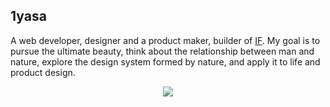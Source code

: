 ## 1yasa

A web developer, designer and a product maker, builder of [IF](https://if.openages.com). My goal is to pursue the ultimate beauty, think about the relationship between man and nature, explore the design system formed by nature, and apply it to life and product design.

<p align="center">
  <img src="https://komarev.com/ghpvc/?username=1yasa&base=1000&abbreviated=true" />  
</p>
